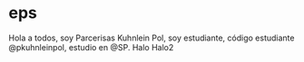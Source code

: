 # eps
Hola a todos, soy Parcerisas Kuhnlein Pol, soy estudiante, código estudiante @pkuhnleinpol, estudio en @SP. Halo Halo2
